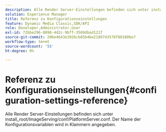 ```yaml
---
description: Alle Render Server-Einstellungen befinden sich unter install_root/ImageServing/conf/PlatformServer.conf. Der Name der Konfigurationsvariablen wird in Klammern angegeben.
solution: Experience Manager
title: Referenz zu Konfigurationseinstellungen
feature: Dynamic Media Classic,SDK/API
role: Developer,Administrator,User
exl-id: 72bbe296-8098-4d2c-9bff-3569dbad1217
source-git-commit: 206e4643e3926cb85b4be2189743578f88180be7
workflow-type: tm+mt
source-wordcount: '55'
ht-degree: 0%

---
```


# Referenz zu Konfigurationseinstellungen{#configuration-settings-reference}

Alle Render Server-Einstellungen befinden sich unter install_root/ImageServing/conf/PlatformServer.conf. Der Name der Konfigurationsvariablen wird in Klammern angegeben.

